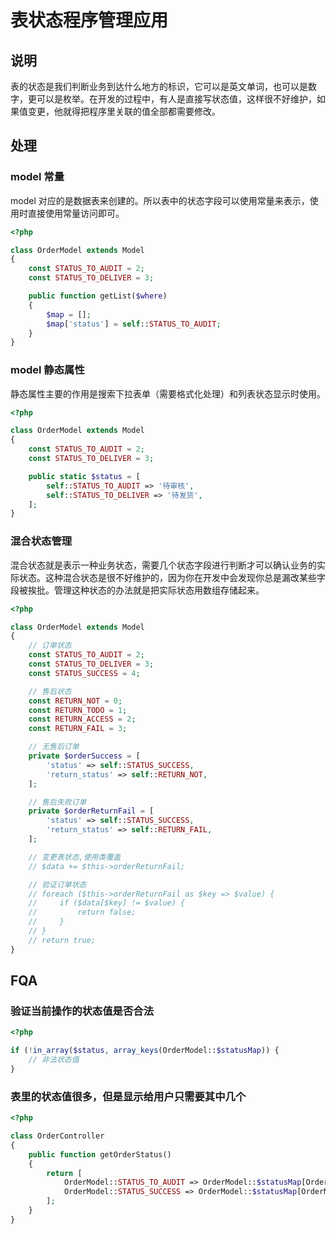 # 表状态程序管理应用

## 说明

表的状态是我们判断业务到达什么地方的标识，它可以是英文单词，也可以是数字，更可以是枚举。在开发的过程中，有人是直接写状态值，这样很不好维护，如果值变更，他就得把程序里关联的值全部都需要修改。

## 处理

### model 常量

model 对应的是数据表来创建的。所以表中的状态字段可以使用常量来表示，使用时直接使用常量访问即可。

```php
<?php

class OrderModel extends Model
{
    const STATUS_TO_AUDIT = 2;
    const STATUS_TO_DELIVER = 3;

    public function getList($where)
    {
        $map = [];
        $map['status'] = self::STATUS_TO_AUDIT;
    }
}
```

### model 静态属性

静态属性主要的作用是搜索下拉表单（需要格式化处理）和列表状态显示时使用。

```php
<?php

class OrderModel extends Model
{
    const STATUS_TO_AUDIT = 2;
    const STATUS_TO_DELIVER = 3;

    public static $status = [
        self::STATUS_TO_AUDIT => '待审核',
        self::STATUS_TO_DELIVER => '待发货',
    ];
}
```

### 混合状态管理

混合状态就是表示一种业务状态，需要几个状态字段进行判断才可以确认业务的实际状态。这种混合状态是很不好维护的，因为你在开发中会发现你总是漏改某些字段被挨批。管理这种状态的办法就是把实际状态用数组存储起来。

```php
<?php

class OrderModel extends Model
{
    // 订单状态
    const STATUS_TO_AUDIT = 2;
    const STATUS_TO_DELIVER = 3;
    const STATUS_SUCCESS = 4;

    // 售后状态
    const RETURN_NOT = 0;
    const RETURN_TODO = 1;
    const RETURN_ACCESS = 2;
    const RETURN_FAIL = 3;

    // 无售后订单
    private $orderSuccess = [
        'status' => self::STATUS_SUCCESS,
        'return_status' => self::RETURN_NOT,
    ];

    // 售后失败订单
    private $orderReturnFail = [
        'status' => self::STATUS_SUCCESS,
        'return_status' => self::RETURN_FAIL,
    ];

    // 变更表状态,使用类覆盖
    // $data += $this->orderReturnFail;

    // 验证订单状态
    // foreach ($this->orderReturnFail as $key => $value) {
    //     if ($data[$key] != $value) {
    //         return false;
    //     }
    // }
    // return true;
}
```

## FQA

### 验证当前操作的状态值是否合法

```php
<?php

if (!in_array($status, array_keys(OrderModel::$statusMap)) {
    // 非法状态值
}
```

### 表里的状态值很多，但是显示给用户只需要其中几个

```php
<?php

class OrderController
{
    public function getOrderStatus()
    {
        return [
            OrderModel::STATUS_TO_AUDIT => OrderModel::$statusMap[OrderModel::STATUS_TO_AUDIT],
            OrderModel::STATUS_SUCCESS => OrderModel::$statusMap[OrderModel::STATUS_SUCCESS],
        ];
    }
}
```